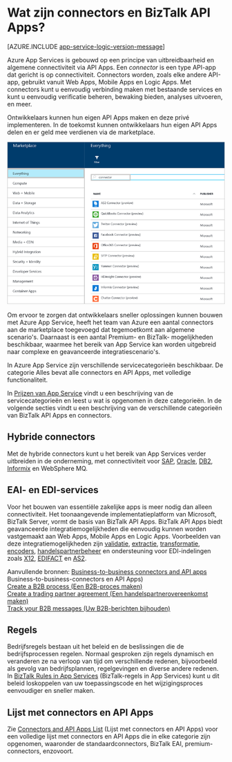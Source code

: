 <properties 
    pageTitle="Wat zijn connectors en BizTalk API Apps?" 
    description="Meer informatie over API Apps, connectors en BizTalk API Apps" 
    services="app-service\logic" 
    documentationCenter="" 
    authors="MandiOhlinger" 
    manager="erikre" 
    editor=""/>

<tags 
    ms.service="app-service-logic" 
    ms.workload="integration" 
    ms.tgt_pltfrm="na" 
    ms.devlang="na" 
    ms.topic="get-started-article" 
    ms.date="04/20/2016" 
    ms.author="mandia"/>

# Wat zijn connectors en BizTalk API Apps?

[AZURE.INCLUDE [app-service-logic-version-message](../../includes/app-service-logic-version-message.md)]


Azure App Services is gebouwd op een principe van uitbreidbaarheid en algemene connectiviteit via API Apps. Een *connector* is een type API-app dat gericht is op connectiviteit. Connectors worden, zoals elke andere API-app, gebruikt vanuit Web Apps, Mobile Apps en Logic Apps. Met connectors kunt u eenvoudig verbinding maken met bestaande services en kunt u eenvoudig verificatie beheren, bewaking bieden, analyses uitvoeren, en meer.

Ontwikkelaars kunnen hun eigen API Apps maken en deze privé implementeren. In de toekomst kunnen ontwikkelaars hun eigen API Apps delen en er geld mee verdienen via de marketplace. 

![API Apps Marketplace](./media/app-service-logic-what-are-biztalk-api-apps/Marketplace.png)

Om ervoor te zorgen dat ontwikkelaars sneller oplossingen kunnen bouwen met Azure App Service, heeft het team van Azure een aantal connectors aan de marketplace toegevoegd dat tegemoetkomt aan algemene scenario's. Daarnaast is een aantal Premium- en BizTalk- mogelijkheden beschikbaar, waarmee het bereik van App Service kan worden uitgebreid naar complexe en geavanceerde integratiescenario's.

In Azure App Service zijn verschillende servicecategorieën beschikbaar. De categorie Alles bevat alle connectors en API Apps, met volledige functionaliteit.  

In [Prijzen van App Service](https://azure.microsoft.com/pricing/details/app-service/) vindt u een beschrijving van de servicecategorieën en leest u wat is opgenomen in deze categorieën. In de volgende secties vindt u een beschrijving van de verschillende categorieën van BizTalk API Apps en connectors.


## Hybride connectors 
Met de hybride connectors kunt u het bereik van App Services verder uitbreiden in de onderneming, met connectiviteit voor [SAP](app-service-logic-connector-sap.md), [Oracle](app-service-logic-connector-oracle.md), [DB2](app-service-logic-connector-db2.md), [Informix](app-service-logic-connector-informix.md) en WebSphere MQ. 

## EAI- en EDI-services
Voor het bouwen van essentiële zakelijke apps is meer nodig dan alleen connectiviteit. Het toonaangevende implementatieplatform van Microsoft, BizTalk Server, vormt de basis van BizTalk API Apps. BizTalk API Apps biedt geavanceerde integratiemogelijkheden die eenvoudig kunnen worden vastgemaakt aan Web Apps, Mobile Apps en Logic Apps. Voorbeelden van deze integratiemogelijkheden zijn [validatie](app-service-logic-xml-validator.md), [extractie](app-service-logic-xpath-extract.md), [transformatie](app-service-logic-transform-xml-documents.md), [encoders](app-service-logic-connector-jsonencoder.md), [handelspartnerbeheer](app-service-logic-connector-tpm.md) en ondersteuning voor EDI-indelingen zoals [X12](app-service-logic-connector-x12.md), [EDIFACT](app-service-logic-connector-edifact.md) en [AS2](app-service-logic-connector-as2.md).

Aanvullende bronnen: [Business-to-business connectors and API apps](app-service-logic-b2b-connectors.md) Business-to-business-connectors en API Apps)  
[Create a B2B process (Een B2B-proces maken)](app-service-logic-create-a-b2b-process.md)  
[Create a trading partner agreement (Een handelspartnerovereenkomst maken)](app-service-logic-create-a-trading-partner-agreement.md)  
[Track your B2B messages (Uw B2B-berichten bijhouden)](app-service-logic-track-b2b-messages.md)  


## Regels
Bedrijfsregels bestaan uit het beleid en de beslissingen die de bedrijfsprocessen regelen. Normaal gesproken zijn regels dynamisch en veranderen ze na verloop van tijd om verschillende redenen, bijvoorbeeld als gevolg van bedrijfsplannen, regelgevingen en diverse andere redenen. In [BizTalk Rules in App Services](app-service-logic-use-biztalk-rules.md) (BizTalk-regels in App Services) kunt u dit beleid loskoppelen van uw toepassingscode en het wijzigingsproces eenvoudiger en sneller maken.

## Lijst met connectors en API Apps
Zie [Connectors and API Apps List](app-service-logic-connectors-list.md) (Lijst met connectors en API Apps) voor een volledige lijst met connectors en API Apps die in elke categorie zijn opgenomen, waaronder de standaardconnectors, BizTalk EAI, premium-connectors, enzovoort.
 



<!--HONumber=Jun16_HO2-->


